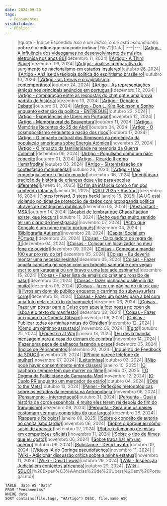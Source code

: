 ```yaml
---
date: 2024-09-20
tags:
  - Pensamentos
visibilidade:
  - Público
---
```



>[!quote]- Índice Escondido 
> *Isso é um índice, e ele está escondidinho*
> **pobre é o índice que não pode indicar**
>  |File72|Data|
|---|---|
|[[Artigo - A influência dos videogames no desenvolvimento da música eletrónica nos anos 80]](app://obsidian.md/Pensamentos/pensamento/Artigo%20-%20A%20influ%C3%AAncia%20dos%20videogames%20no%20desenvolvimento%20da%20m%C3%BAsica%20%20eletr%C3%B3nica%20nos%20anos%2080.md)|dezembro 11, 2024|
|[[Artigo - A Third Place]](app://obsidian.md/Pensamentos/pensamento/Artigo%20-%20A%20Third%20Place.md)|dezembro 06, 2024|
|[[Artigo - análise comparativa do surgimento do nacionalismo em estados insulares]](app://obsidian.md/Pensamentos/pensamento/Artigo%20-%20an%C3%A1lise%20comparativa%20do%20surgimento%20do%20nacionalismo%20em%20estados%20insulares.md)|outubro 26, 2024|
|[[Artigo - Análise da teologia política do espiritismo brasileiro]](app://obsidian.md/Pensamentos/pensamento/Artigo%20-%20An%C3%A1lise%20da%20teologia%20pol%C3%ADtica%20do%20espiritismo%20brasileiro.md)|outubro 10, 2024|
|[[Artigo - as freiras e o capitalismo contemporâneo]](app://obsidian.md/Pensamentos/pensamento/Artigo%20-%20as%20freiras%20e%20o%20capitalismo%20contempor%C3%A2neo.md)|outubro 24, 2024|
|[[Artigo - As representações étnicas nos principais anúncios em portugual]](app://obsidian.md/Pensamentos/pensamento/Artigo%20-%20As%20representa%C3%A7%C3%B5es%20%C3%A9tnicas%20nos%20principais%20an%C3%BAncios%20em%20portugual.md)|dezembro 12, 2024|
|[[Artigo - comparação entre as respostas do chat gpt e uma prova padrão de história]](app://obsidian.md/Pensamentos/pensamento/Artigo%20-%20compara%C3%A7%C3%A3o%20entre%20as%20respostas%20do%20chat%20gpt%20e%20uma%20prova%20padr%C3%A3o%20de%20hist%C3%B3ria.md)|dezembro 13, 2024|
|[[Artigo - Debate e Debate]](app://obsidian.md/Pensamentos/pensamento/Artigo%20-%20Debate%20e%20Debate.md)|outubro 01, 2024|
|[[Artigo - Don L, Kim Robinson e Sonho enquanto extensão da política - ENTREGUE]](app://obsidian.md/Pensamentos/pensamento/Artigo%20-%20Don%20L,%20Kim%20Robinson%20e%20Sonho%20enquanto%20extens%C3%A3o%20da%20pol%C3%ADtica%20-%20ENTREGUE.md)|outubro 22, 2024|
|[[Artigo - Experiências de Ubers em Portugal]](app://obsidian.md/Pensamentos/pensamento/Artigo%20-%20Experi%C3%AAncias%20de%20Ubers%20em%20Portugal.md)|novembro 12, 2024|
|[[Artigo - Memória oral do Boaventura]](app://obsidian.md/Pensamentos/pensamento/Artigo%20-%20Mem%C3%B3ria%20oral%20do%20Boaventura.md)|outubro 11, 2024|
|[[Artigo - Memórias Recentes do 25 de Abril]](app://obsidian.md/Pensamentos/pensamento/Artigo%20-%20Mem%C3%B3rias%20Recentes%20do%2025%20de%20Abril.md)|outubro 04, 2024|
|[[Artigo - O cosmopolitismo enquanto a nação dos ricos]](app://obsidian.md/Pensamentos/pensamento/Artigo%20-%20O%20cosmopolitismo%20enquanto%20a%20na%C3%A7%C3%A3o%20dos%20ricos.md)|outubro 17, 2024|
|[[Artigo - O impacto cultural dos Simpsons na percepção da população americana sobre Energia Atómica]](app://obsidian.md/Pensamentos/pensamento/Artigo%20-%20O%20impacto%20cultural%20dos%20Simpsons%20na%20percep%C3%A7%C3%A3o%20da%20popula%C3%A7%C3%A3o%20americana%20sobre%20Energia%20At%C3%B3mica.md)|novembro 27, 2024|
|[[Artigo - O impacto da familiaridade na memória da Guerra Colonial]](app://obsidian.md/Pensamentos/pensamento/Artigo%20-%20O%20impacto%20da%20familiaridade%20na%20mem%C3%B3ria%20da%20Guerra%20Colonial.md)|dezembro 06, 2024|
|[[Artigo - Populismo como um não-conceito]](app://obsidian.md/Pensamentos/pensamento/Artigo%20-%20Populismo%20como%20um%20n%C3%A3o-conceito.md)|outubro 01, 2024|
|[[Artigo - Ricardo II como Hemafrodita]](app://obsidian.md/Pensamentos/pensamento/Artigo%20-%20Ricardo%20II%20como%20Hemafrodita.md)|outubro 03, 2024|
|[[Artigo - Sistematização da contestação monumental]](app://obsidian.md/Pensamentos/pensamento/Artigo%20-%20Sistematiza%C3%A7%C3%A3o%20da%20contesta%C3%A7%C3%A3o%20monumental.md)|outubro 26, 2024|
|[[Artigo - Uma cronologia sobre o fim do mundo]](app://obsidian.md/Pensamentos/pensamento/Artigo%20-%20Uma%20cronologia%20sobre%20o%20fim%20do%20mundo.md)|novembro 06, 2024|
|[[Identificara tradição de história de crianças dque vão para escolas diferentes]](app://obsidian.md/Pensamentos/pensamento/Identificara%20tradi%C3%A7%C3%A3o%20de%20hist%C3%B3ria%20de%20crian%C3%A7as%20dque%20v%C3%A3o%20para%20escolas%20diferentes.md)|janeiro 14, 2025|
|[[O fim da infância como o fim dos conteúdo infantis]](app://obsidian.md/Pensamentos/pensamento/O%20fim%20da%20inf%C3%A2ncia%20como%20o%20fim%20dos%20conte%C3%BAdo%20infantis.md)|janeiro 16, 2025|
|[[QALI 2025 - Abstract]](app://obsidian.md/Pensamentos/pensamento/QALI%202025%20-%20Abstract.md)|dezembro 16, 2024|
|[[1 step forward, 3 steps back]](app://obsidian.md/Pensamentos/pensamento/1%20step%20forward,%203%20steps%20back.md)|janeiro 15, 2025|
|[[A UC está violando politicas de protecção de dados com propaganda politica através de instituições públicas]](app://obsidian.md/Pensamentos/pensamento/A%20UC%20est%C3%A1%20violando%20politicas%20de%20protec%C3%A7%C3%A3o%20de%20dados%20com%20propaganda%20politica%20atrav%C3%A9s%20de%20institui%C3%A7%C3%B5es%20p%C3%BAblicas.md)|dezembro 05, 2024|
|[[Abstractact - MSA]](app://obsidian.md/Pensamentos/pensamento/Abstractact%20-%20MSA.md)|outubro 14, 2024|
|[[Acabei de lembrar que Chaos Faction existe, que loucura]](app://obsidian.md/Pensamentos/pensamento/Acabei%20de%20lembrar%20que%20Chaos%20Faction%20existe,%20que%20loucura.md)|outubro 11, 2024|
|[[Acho que faz muito sentido ter um diario de investigação]](app://obsidian.md/Pensamentos/pensamento/Acho%20que%20faz%20muito%20sentido%20ter%20um%20diario%20de%20investiga%C3%A7%C3%A3o.md)|novembro 07, 2024|
|[[Acho que Gonçalo é um nome muito português]](app://obsidian.md/Pensamentos/pensamento/Acho%20que%20Gon%C3%A7alo%20%C3%A9%20um%20nome%20muito%20portugu%C3%AAs.md)|dezembro 04, 2024|
|[[Bibliografia Autismo]](app://obsidian.md/Pensamentos/pensamento/Bibliografia%20Autismo.md)|novembro 28, 2024|
|[[Capital Social em POrtugal]](app://obsidian.md/Pensamentos/pensamento/Capital%20Social%20em%20POrtugal.md)|dezembro 23, 2024|
|[[Coisas - Calculadora de regra de 3]](app://obsidian.md/Pensamentos/pensamento/Coisas%20-%20Calculadora%20de%20regra%20de%203.md)|dezembro 04, 2024|
|[[Coisas - Colocar um localizador no meu fone de ouvido]](app://obsidian.md/Pensamentos/pensamento/Coisas%20-%20Colocar%20um%20localizador%20no%20meu%20fone%20de%20ouvido.md)|dezembro 09, 2024|
|[[Coisas - Começar a mandar 100 eur pro rev do br]](app://obsidian.md/Pensamentos/pensamento/Coisas%20-%20Come%C3%A7ar%20a%20mandar%20100%20eur%20pro%20rev%20do%20br.md)|dezembro 05, 2024|
|[[Coisas - Eu deveria montar uma necessairesinha]](app://obsidian.md/Pensamentos/pensamento/Coisas%20-%20Eu%20deveria%20montar%20uma%20necessairesinha.md)|dezembro 05, 2024|
|[[Coisas - Fazer aquela camiseta go vegan com um brócolis samurai e com vegan escrito em katagana ou um bravo e uma lata ade espinafre]](app://obsidian.md/Pensamentos/pensamento/Coisas%20-%20Fazer%20aquela%20camiseta%20go%20vegan%20com%20um%20br%C3%B3colis%20samurai%20e%20com%20vegan%20escrito%20em%20katagana%20ou%20um%20bravo%20e%20uma%20lata%20ade%20espinafre.md)|dezembro 15, 2024|
|[[Coisas - Fazer lista de emails do cristiano ronaldo de natal]](app://obsidian.md/Pensamentos/pensamento/Coisas%20-%20Fazer%20lista%20de%20emails%20do%20cristiano%20ronaldo%20de%20natal.md)|dezembro 05, 2024|
|[[Coisas - fazer pichação o silêncio diz muito]](app://obsidian.md/Pensamentos/pensamento/Coisas%20-%20fazer%20picha%C3%A7%C3%A3o%20o%20sil%C3%AAncio%20diz%20muito.md)|dezembro 05, 2024|
|[[Coisas - fazer um página do tik tok que lê livros em domínio público enquanto o carrinha do subwaysurfers corre]](app://obsidian.md/Pensamentos/pensamento/Coisas%20-%20fazer%20um%20p%C3%A1gina%20do%20tik%20tok%20que%20l%C3%AA%20livros%20em%20dom%C3%ADnio%20p%C3%BAblico%20enquanto%20o%20carrinha%20do%20subwaysurfers%20corre.md)|dezembro 18, 2024|
|[[Coisas - Fazer um poster para a bel com uma foto dela e o texto do banquete]](app://obsidian.md/Pensamentos/pensamento/Coisas%20-%20Fazer%20um%20poster%20para%20a%20bel%20com%20uma%20foto%20dela%20e%20o%20texto%20do%20banquete.md)|dezembro 03, 2024|
|[[Coisas - Fazer um poster para o Celso com aquela foto nossa no open de lisboa e o texto do manifesto]](app://obsidian.md/Pensamentos/pensamento/Coisas%20-%20Fazer%20um%20poster%20para%20o%20Celso%20com%20aquela%20foto%20nossa%20no%20open%20de%20lisboa%20e%20o%20texto%20do%20manifesto.md)|dezembro 03, 2024|
|[[Coisas - Fazer um quadro do Cometa Gibson]](app://obsidian.md/Pensamentos/pensamento/Coisas%20-%20Fazer%20um%20quadro%20do%20Cometa%20Gibson.md)|novembro 06, 2024|
|[[Coisas - Publicar todas as minhas notas do Obsidian]](app://obsidian.md/Pensamentos/pensamento/Coisas%20-%20Publicar%20todas%20as%20minhas%20notas%20do%20Obsidian.md)|novembro 12, 2024|
|[[Como um pintinho assustado]](app://obsidian.md/Pensamentos/pensamento/Como%20um%20pintinho%20assustado.md)|novembro 06, 2024|
|[[Egito]](app://obsidian.md/Pensamentos/pensamento/Egito.md)|outubro 25, 2024|
|[[Equestria at War]](app://obsidian.md/Pensamentos/pensamento/Equestria%20at%20War.md)|janeiro 13, 2025|
|[[Eu devia mandar mensagem para a casa do cienam de coimbra]](app://obsidian.md/Pensamentos/pensamento/Eu%20devia%20mandar%20mensagem%20para%20a%20casa%20do%20cienam%20de%20coimbra.md)|novembro 14, 2024|
|[[Fazer uma peça de palhaços fazendo a praxe]](app://obsidian.md/Pensamentos/pensamento/Fazer%20uma%20pe%C3%A7a%20de%20palha%C3%A7os%20fazendo%20a%20praxe.md)|dezembro 05, 2024|
|[[Índice de Pensamentos]](app://obsidian.md/Pensamentos/%C3%8Dndice%20de%20Pensamentos.md)|setembro 20, 2024|
|[[Inquérito de Feedback da SDUC]](app://obsidian.md/Pensamentos/pensamento/Inqu%C3%A9rito%20de%20Feedback%20da%20SDUC.md)|novembro 25, 2024|
|[[IPhone parece telefone de mulher]](app://obsidian.md/Pensamentos/pensamento/IPhone%20parece%20telefone%20de%20mulher.md)|novembro 07, 2024|
|[[Leiturinhas]](app://obsidian.md/Pensamentos/pensamento/Leiturinhas.md)|outubro 03, 2024|
|[[Não pode haver consentimento entre classes]](app://obsidian.md/Pensamentos/pensamento/N%C3%A3o%20pode%20haver%20consentimento%20entre%20classes.md)|janeiro 10, 2025|
|[[O cachorro sempre tem que morrer no filme]](app://obsidian.md/Pensamentos/pensamento/O%20cachorro%20sempre%20tem%20que%20morrer%20no%20filme.md)|janeiro 07, 2025|
|[[O Dogma da Falibilidade do Camarada-Mor]](app://obsidian.md/Pensamentos/pensamento/O%20Dogma%20da%20Falibilidade%20do%20Camarada-Mor.md)|novembro 12, 2024|
|[[O Duplo RR enquanto um marcador de etário]](app://obsidian.md/Pensamentos/pensamento/O%20Duplo%20RR%20enquanto%20um%20marcador%20de%20et%C3%A1rio.md)|outubro 04, 2024|
|[[Ode to the Mets]](app://obsidian.md/Pensamentos/pensamento/Ode%20to%20the%20Mets.md)|outubro 13, 2024|
|[[Painel - Reflexões metodológicas sobre os estudos da memória na Antropologia]](app://obsidian.md/Pensamentos/pensamento/Painel%20-%20Reflex%C3%B5es%20metodol%C3%B3gicas%20sobre%20os%20estudos%20da%20mem%C3%B3ria%20na%20Antropologia.md)|novembro 06, 2024|
|[[Pensamento - interpretaçaõ]](app://obsidian.md/Pensamentos/pensamento/Pensamento%20-%20interpreta%C3%A7a%C3%B5.md)|outubro 31, 2024|
|[[Pergunta - Qual a história da coroa espanhola, é muito eles terem rei depois do fim do franquismo]](app://obsidian.md/Pensamentos/pensamento/Pergunta%20-%20Qual%20a%20hist%C3%B3ria%20da%20coroa%20espanhola,%20%C3%A9%20muito%20eles%20terem%20rei%20depois%20do%20fim%20do%20franquismo.md)|dezembro 09, 2024|
|[[Pergunta - Será que os países costumam ser mais compridos do que largos]](app://obsidian.md/Pensamentos/pensamento/Pergunta%20-%20Ser%C3%A1%20que%20os%20pa%C3%ADses%20costumam%20ser%20mais%20compridos%20do%20que%20largos.md)|dezembro 28, 2024|
|[[Rappers e Relógios]](app://obsidian.md/Pensamentos/pensamento/Rappers%20e%20Rel%C3%B3gios.md)|janeiro 09, 2025|
|[[Sobre o conceito de autoria no capitalismo tardio]](app://obsidian.md/Pensamentos/pensamento/Sobre%20o%20conceito%20de%20autoria%20no%20capitalismo%20tardio.md)|novembro 06, 2024|
|[[Sobre o porque eu como sushi de abacate]](app://obsidian.md/Pensamentos/pensamento/Sobre%20o%20porque%20eu%20como%20sushi%20de%20abacate.md)|setembro 27, 2024|
|[[Sobre o tamanho de pistas em competições oficiais]](app://obsidian.md/Pensamentos/pensamento/Sobre%20o%20tamanho%20de%20pistas%20em%20competi%C3%A7%C3%B5es%20oficiais.md)|novembro 11, 2024|
|[[Sobre o tipo de filmes que eu gosto]](app://obsidian.md/Pensamentos/pensamento/Sobre%20o%20tipo%20de%20filmes%20que%20eu%20gosto.md)|novembro 06, 2024|
|[[Sobre trabalhar em um acervo]](app://obsidian.md/Pensamentos/pensamento/Sobre%20trabalhar%20em%20um%20acervo.md)|outubro 09, 2024|
|[[Substance - Demi Lovato]](app://obsidian.md/Pensamentos/pensamento/Substance%20-%20Demi%20Lovato.md)|outubro 09, 2024|
|[[Vídeos IA do Coringa pseudofachos]](app://obsidian.md/Pensamentos/pensamento/V%C3%ADdeos%20IA%20do%20Coringa%20pseudofachos.md)|novembro 11, 2024|
|[[Wiki - Adicionar discussão crítica sobre a minha estátua]](app://obsidian.md/Pensamentos/pensamento/Wiki%20-%20Adicionar%20discuss%C3%A3o%20cr%C3%ADtica%20sobre%20a%20minha%20est%C3%A1tua.md)|novembro 11, 2024|
|[[Wiki - David Lewis]](app://obsidian.md/Pensamentos/pensamento/Wiki%20-%20David%20Lewis.md)|outubro 29, 2024|
|[[Wiki - Inspecção Judicial em contextos africanos]](app://obsidian.md/Pensamentos/pensamento/Wiki%20-%20Inspec%C3%A7%C3%A3o%20Judicial%20em%20contextos%20africanos.md)|outubro 29, 2024|
|[[Wiki - SDUC]](app://obsidian.md/Pensamentos/pensamento/Wiki%20-%20SDUC.md)|%20Experi%C3%AAncias%20de%20Ubers%20em%20Portugal.md)|


```dataview
TABLE  date AS "Data"
FROM "Pensamentos"
WHERE date
SORT contains(file.tags, "#Artigo") DESC, file.name ASC

```
